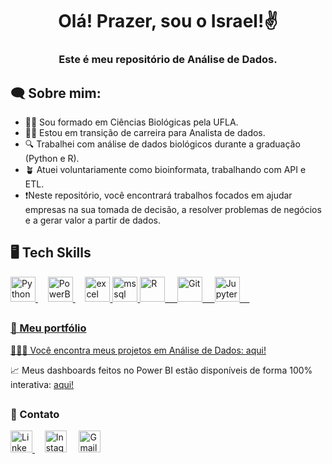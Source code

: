 <h1 align="center">Olá! Prazer, sou o Israel!✌️ </h1>
<h3 align="center">Este é meu repositório de Análise de Dados.</h3>

<h2 align="left">🗨 Sobre mim:</h2>

 - 👨‍🎓 Sou formado em Ciências Biológicas pela UFLA.
 - 👨‍💻 Estou em transição de carreira para Analista de dados.
 - 🔍 Trabalhei com análise de dados biológicos durante a graduação (Python e R).
 - 🪴 Atuei voluntariamente como bioinformata, trabalhando com API e ETL.
 - ❗Neste repositório, você encontrará trabalhos focados em ajudar empresas na sua tomada de decisão, a resolver problemas de negócios e a gerar valor a partir de dados.

<h2 align="left">🖥 Tech Skills</h2>

<p align="left">  
   <a href="https://www.python.org" target="_blank" rel="noreferrer"> 
  <img src="https://cdn.jsdelivr.net/gh/devicons/devicon/icons/python/python-original.svg" alt="Python" width="40" height="40"/> </a> &nbsp; &nbsp;
 <a href="https://www.microsoft.com/pt-br/power-platform/products/power-bi" target="_blank" rel="noreferrer"> 
  <img src="https://upload.wikimedia.org/wikipedia/commons/thumb/c/cf/New_Power_BI_Logo.svg/600px-New_Power_BI_Logo.svg.png?20210102182532" alt="PowerBI" width="40" height="40"/> </a> &nbsp; &nbsp;
   <a href="https://www.microsoft.com/pt-br/microsoft-365/excel" target="_blank" rel="noreferrer"> <img src="https://seeklogo.com/images/E/excel-logo-974BFF9CB9-seeklogo.com.png" alt="excel" width="40" height="40"/> 
   <a href="https://www.microsoft.com/en-us/sql-server" target="_blank" rel="noreferrer"> <img src="https://www.svgrepo.com/show/303229/microsoft-sql-server-logo.svg" alt="mssql" width="40" height="40"/> </a> 
    <a href="https://www.r-project.org/" target="_blank" rel="noreferrer"> 
  <img src="https://cdn.jsdelivr.net/gh/devicons/devicon/icons/r/r-original.svg" alt="R" width="40" height="40"/> &nbsp; &nbsp;
 <a href="https://git-scm.com/" target="_blank" rel="noreferrer"> 
  <img src="https://cdn.jsdelivr.net/gh/devicons/devicon/icons/git/git-plain.svg" alt="Git" width="40" height="40"/> &nbsp; &nbsp;
   <a href="https://jupyter.org/" target="_blank" rel="noreferrer">
  <img src="https://cdn.jsdelivr.net/gh/devicons/devicon/icons/jupyter/jupyter-original-wordmark.svg" alt="Jupyter" width="40" height="40"/> &nbsp; &nbsp;

</p> 

##

 <h3 align="left"> 📂 Meu portfólio </h3>
<p>
 🧑🏽‍🔬 Você encontra meus projetos em Análise de Dados: <a href="https://github.com/IsraelAugustods/portfolio">aqui!</a>
 
 <p>📈 Meus dashboards feitos no Power BI estão disponíveis de forma 100% interativa: <a href="https://sites.google.com/view/portfolioisraelaugusto/in%C3%ADcio">aqui!</a></p>
</p>


##
<h3 align = "left"> 📱 Contato </h3> 
<p align = "left">
 <a href="https://www.linkedin.com/in/israelaugustoalmeida/" target="_blank" rel="noreferrer">
  <img src="https://cdn.jsdelivr.net/gh/devicons/devicon/icons/linkedin/linkedin-original.svg" alt="LinkedIn" width="35" height="35"> </a> &nbsp; &nbsp;
 <a href="https://www.instagram.com/raelz3/" target="_blank" rel="noreferrer">
  <img src="https://raw.githubusercontent.com/rahuldkjain/github-profile-readme-generator/master/src/images/icons/Social/instagram.svg" alt="Instagram" height = "35" width="35"></a> &nbsp; &nbsp;
   <a href = "mailto:israelaugusto681@gmail.com">
    <img src="https://upload.wikimedia.org/wikipedia/commons/7/7e/Gmail_icon_%282020%29.svg" alt="Gmail" height = "35" width="35"></a> &nbsp; &nbsp;

#
</div> 
